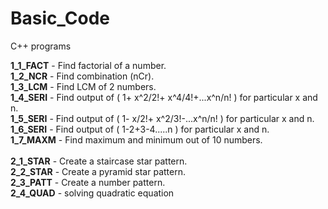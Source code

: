# Basic_Code
C++ programs

**1_1_FACT** - Find factorial of a number. <br/>
**1_2_NCR**  - Find combination (nCr).<br/>
**1_3_LCM**  - Find LCM of 2 numbers.<br/>
**1_4_SERI** - Find output of ( 1+ x^2/2!+ x^4/4!+...x^n/n! ) for particular x and n.<br/>
**1_5_SERI** - Find output of ( 1- x/2!+ x^2/3!-...x^n/n!   ) for particular x and n.<br/>
**1_6_SERI** - Find output of ( 1-2+3-4.....n ) for particular x and n.<br/>
**1_7_MAXM** - Find maximum and minimum out of 10 numbers.<br/>
</br>
**2_1_STAR** - Create a staircase star pattern.<br/>
**2_2_STAR** - Create a pyramid star pattern.<br/>
**2_3_PATT** - Create a number pattern.<br/>
**2_4_QUAD** - solving quadratic equation<br/>

